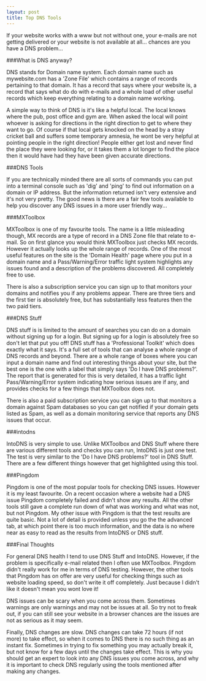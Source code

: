 ```yaml
---
layout: post
title: Top DNS Tools
--- 
```



If your website works with a www but not without one, your e-mails are not getting delivered or your website is not available at all... chances are you have a DNS problem...

###What is DNS anyway?

DNS stands for Domain name system. Each domain name such as mywebsite.com has a 'Zone File' which contains a range of records pertaining to that domain. It has a record that says where your website is, a record that says what do do with e-mails and a whole load of other useful records which keep everything relating to a domain name working.

A simple way to think of DNS is it's like a helpful local. The local knows where the pub, post office and gym are. When asked the local will point whoever is asking for directions in the right direction to get to where they want to go. Of course if that local gets knocked on the head by a stray cricket ball and suffers some temporary amnesia, he wont be very helpful at pointing people in the right direction! People either get lost and never find the place they were looking for, or it takes them a lot longer to find the place then it would have had they have been given accurate directions.

###DNS Tools

If you are technically minded there are all sorts of commands you can put into a terminal console such as 'dig' and 'ping' to find out information on a domain or IP address. But the information returned isn't very extensive and it's not very pretty. The good news is there are a fair few tools available to help you discover any DNS issues in a more user friendly way...

###MXToolbox

MXToolbox is one of my favourite tools. The name is a little misleading though, MX records are a type of record in a DNS Zone file that relate to e-mail. So on first glance you would think MXToolbox just checks MX records. However it actually looks up the whole range of records. One of the most useful features on the site is the 'Domain Health' page where you put in a domain name and a Pass/Warning/Error traffic light system highlights any issues found and a description of the problems discovered. All completely free to use.

There is also a subscription service you can sign up to that monitors your domains and notifies you if any problems appear. There are three tiers and the first tier is absolutely free, but has substantially less features then the two paid tiers.

###DNS Stuff

DNS stuff is is limited to the amount of searches you can do on a domain without signing up for a login. But signing up for a login is absolutely free so don't let that put you off! DNS stuff has a 'Professional Toolkit' which does exactly what it says. It's a full set of tools that can analyse a whole range of DNS records and beyond. There are a whole range of boxes where you can input a domain name and find out interesting things about your site, but the best one is the one with a label that simply says 'Do I have DNS problems?'. The report that is generated for this is very detailed, it has a traffic light Pass/Warning/Error system indicating how serious issues are if any, and provides checks for a few things that MXToolbox does not.

There is also a paid subscription service you can sign up to that monitors a domain against Spam databases so you can get notified if your domain gets listed as Spam, as well as a domain monitoring service that reports any DNS issues that occur.

###intodns

IntoDNS is very simple to use. Unlike MXToolbox and DNS Stuff where there are various different tools and checks you can run, IntoDNS is just one test. The test is very similar to the 'Do I have DNS problems?' tool in DNS Stuff. There are a few different things however that get highlighted using this tool.

###Pingdom

Pingdom is one of the most popular tools for checking DNS issues. However it is my least favourite. On a recent occasion where a website had a DNS issue Pingdom completely failed and didn't show any results. All the other tools still gave a complete run down of what was working and what was not, but not Pingdom. My other issue with Pingdom is that the test results are quite basic. Not a lot of detail is provided unless you go the the advanced tab, at which point there is too much information, and the data is no where near as easy to read as the results from IntoDNS or DNS stuff.

###Final Thoughts

For general DNS health I tend to use DNS Stuff and IntoDNS. However, if the problem is specifically e-mail related then I often use MXToolbox. Pingdom didn't really work for me in terms of DNS testing. However, the other tools that Pingdom has on offer are very useful for checking things such as website loading speed, so don't write it off completely. Just because I didn't like it doesn't mean you wont love it!

DNS issues can be scary when you come across them. Sometimes warnings are only warnings and may not be issues at all. So try not to freak out, if you can still see your website in a browser chances are the issues are not as serious as it may seem.

Finally, DNS changes are slow. DNS changes can take 72 hours (if not more) to take effect, so when it comes to DNS there is no such thing as an instant fix. Sometimes in trying to fix something you may actually break it, but not know for a few days until the changes take effect. This is why you should get an expert to look into any DNS issues you come across, and why it is important to check DNS regularly using the tools mentioned after making any changes.